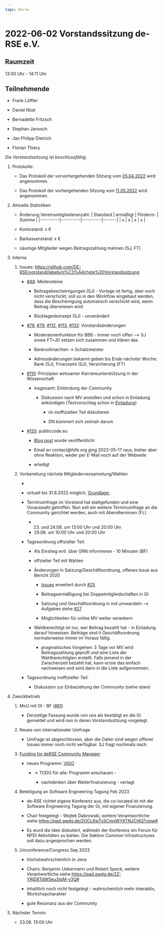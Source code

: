 ```yaml
---
tags: derse
---
```


2022-06-02 Vorstandssitzung de-RSE e.V.
=======================================

Raumzeit
--------

13:00 Uhr - 14:11 Uhr

Teilnehmende
------------

-   Frank Löffler

-   Daniel Nüst

-   Bernadette Fritzsch

-   Stephan Janosch

-   Jan Philipp Dietrich

-   Florian Thiery

*Die Vorstandssitzung ist beschlussfähig.*

1.  Protokolle:

    -   Das Protokoll der vorvorhergehenden Sitzung vom
        [05.04.2022](https://github.com/DE-RSE/protokolle/blob/master/Vorstandssitzungen/Protokoll-Vorstand-deRSE-2022-04-05.md)
        wird angenommen.

    -   Das Protokoll der vorhergehenden Sitzung vom
        [11.05.2022](https://github.com/DE-RSE/protokolle/blob/master/Vorstandssitzungen/Protokoll-Vorstand-deRSE-2022-05-11.md)
        wird angenommen.

2.  Aktuelle Statistiken

    -   Änderung Vereinsmitgliederanzahl: \| Standard \| ermäßigt \| Förderm. \|
        Summe \| \|----------\|----------\|----------\|-------\| \| x \| x \| x
        \| x \|

    -   Kontostand: x €

    -   Barkassenstand: x €

    -   säumige Mitglieder wegen Beitragszahlung mahnen (SJ, FT)

3.  Interna

    1.  Issues:
        https://github.com/DE-RSE/vorstand/labels/n%C3%A4chste%20Vorstandssitzung

        -   [\#48](https://github.com/DE-RSE/vorstand/issues/48): Meilensteine

            -   Beitragsbescheinigungen (SJ) - Vorlage ist fertig, aber noch
                nicht verschickt; soll so in den Workflow eingebaut werden, dass
                die Bescheinigung automatisch verschickt wird, wenn Beitrag
                überwiesen wird

            -   Rücklagenkonzept (SJ) - unverändert

        -   [\#78](https://github.com/DE-RSE/vorstand/issues/78),
            [\#79](https://github.com/DE-RSE/vorstand/issues/79),
            [\#112](https://github.com/DE-RSE/vorstand/issues/112),
            [\#113](https://github.com/DE-RSE/vorstand/issues/113),
            [\#132](https://github.com/DE-RSE/vorstand/issues/132):
            Vorstandsänderungen

            -   Moderatorenfunktion für BBB - immer noch offen --\> SJ sowie FT+JD setzen sich zusammen und klären das

            -   Bankvollmachten → Schatzmeister

            -   Adressänderungen bekannt geben bis Ende nächster Woche: Bank
                (SJ), Finanzamt (SJ), Versicherung (FT)

        -   [\#110](https://github.com/DE-RSE/vorstand/issues/110): Prinzipien
            wirksamer Karriereunterstützung in der Wissenschaft

            -   insgesamt: Einbindung der Community

                -   Diskussion nach MV anstoßen und schon in Einladung
                    ankündigen (Textvorschlag schon in
                    [Einladung](https://github.com/DE-RSE/materials/blob/master/Einladung_Jahreshauptversammlung/Einladung_Jahreshauptversammlung_2022.md))

                	-	im inoffiziellen Teil diskutieren

                    -   DN kümmert sich zeitnah darum

        -   [\#120](https://github.com/DE-RSE/vorstand/issues/120):
            publiccode.eu

            -   [Blog
                post](https://de-rse.org/blog/2022/05/16/public-money-public-code.html)
                wurde veröffentlicht

            -   Email an contact\@fsfe.org ging 2022-05-17 raus, bisher aber
                ohne Reaktion, weder per E-Mail noch auf der Webseite

            -   erledigt

    2.  Vorbereitung nächste Mitgliederversammlung/Wahlen

        -   

        -   virtuell bis 31.8.2022 möglich,
            [Grundlage](https://www.vereinsrecht.de/neue-sonderregelungen-fuer-vereine.html),

        -   Terminumfrage im Vorstand hat stattgefunden und eine Vorauswahl getroffen. Nun soll ein weitere
			Terminumfrage an die Community gerichtet werden, auch mit Abendterminen (FL)
			- 23. und 24.08. um 13:00 Uhr und 20:00 Uhr 
			- 29.08. um 10:00 Uhr und 20:00 Uhr
			
        -   Tagesordnung offizieller Teil:
			- 	Als Einstieg evtl. über GRN informieren - 10 Minuten (BF)

            - 	offzieller Teil mit Wahlen  

        	-   Änderungen in Satzung/Geschäftsordnung, offenes Issue aus Bericht
            2020

            	-   [Issues](https://github.com/DE-RSE/satzung/issues) erweitert
                durch [\#25](https://github.com/DE-RSE/satzung/issues/25)

            	-   Beitragsermäßigung bei Doppelmitgliedschaften in GI

            	-   Satzung und Geschäftsordnung in md umwandeln --\> Aufgaben siehe
                [\#27](https://github.com/DE-RSE/satzung/issues/27)

            	-   Möglichkeiten für online MV weiter verankern

            -   Wahlberechtigt ist nur, wer Beitrag bezahlt hat - in Einladung
                darauf hinweisen. Beiträge sind lt Geschäftsordnung normalerweise 
				immer im Voraus fällig. 
				-	pragmatisches Vorgehen: 3 Tage vor MV wird Beitragszahlung geprüft und
				eine Liste der Wahlberechtigten erstellt. Falls jemand in der Zwischenzeit bezahlt hat,
				kann er/sie das einfach nachweisen und wird dann in die Liste aufgenommen.
		- Tagesordnung inoffizieller Teil:
			-	Diskussion zur Einbeziehung der Community (siehe oben)

4.  Zweckbetrieb

    1.  MoU mit GI - BF ([\#81](https://github.com/DE-RSE/vorstand/issues/81))

        -   Derzeitige Fassung wurde von uns als bestätigt an die GI gemeldet
            und wird nun in deren Vorstandssitzung vorgelegt.

    2.  Neues von internationaler Umfrage

        -   Umfrage ist abgeschlossen, aber die Daten sind wegen offener Issues immer noch nicht verfügbar. 
		SJ fragt nochmals nach

    3.  [Funding for deRSE Community
        Manager](https://pad.gwdg.de/lwL9YnSPSmavv74woU_pkA#)

        -   neues Programm:
            [VIGO](https://www.dfg.de/foerderung/info_wissenschaft/info_wissenschaft_22_18/index.html)

            -   → TODO für alle: Programm anschauen -

                -   nachdenken über Weiterfinanzierung - vertagt

    4.  Beteiligung an Software Engineering Tagung Feb 2023 

        -   de-RSE richtet eigene Konferenz aus, die co-located ist mit der Software Engineering Tagung der GI, 
		mit eigener Finanzierung. 

        -   Chair festgelegt - Wojtek Dabrowski, weitere Verantwortliche siehe https://pad.gwdg.de/2OCL6wTxSCmqWY4TNJCI4Q?view#

        -   Es wurd die Idee diskutiert, währedn der Konferenz ein Forum für NFDI Aktivitäten zu bieten. 
		Die Sektion Common Infrastructures soll dazu angesprochen werden. 

    5.  Unconference/Congress Sep 2023

        -   höchstwahrscheinlich in Jena

        -   Chairs: Benjamin Uekermann und Robert Speck, weitere Verantwortliche siehe https://pad.gwdg.de/2Z-YRjD8TdWSeu3iqM-y3Q# 

        -   inhaltlich noch nicht festgelegt - wahrscheinlich mehr interaktiv,
            Workshopcharakter

        -   gute Resonanz aus der Community

5.  Nächster Termin

    -   23.06. 13:00 Uhr
